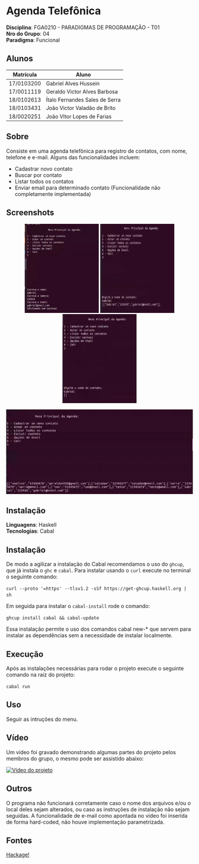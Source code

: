 # Agenda Telefônica

**Disciplina**: FGA0210 - PARADIGMAS DE PROGRAMAÇÃO - T01 <br>
**Nro do Grupo**: 04<br>
**Paradigma**: Funcional<br>

## Alunos

| Matrícula  | Aluno                          |
| ---------- | ------------------------------ |
| 17/0103200 | Gabriel Alves Hussein          |
| 17/0011119 | Geraldo Victor Alves Barbosa   |
| 18/0102613 | Ítalo Fernandes Sales de Serra |
| 18/0103431 | João Victor Valadão de Brito   |
| 18/0020251 | João VItor Lopes de Farias     |

## Sobre

Consiste em uma agenda telefônica para registro de contatos, com nome, telefone e e-mail. Alguns das funcionalidades incluem:

- Cadastrar novo contato
- Buscar por contato
- Listar todos os contatos
- Enviar email para determinado contato (Funcionalidade não completamente implementada)

## Screenshots

<p align="center">
<img alt="" title="" src="imagens/screenshot/unknown1.png" width="200px" Height="240px">
<img alt="" title="" src="imagens/screenshot/unknown2.png" width="200px" Height="240px">
<img alt="" title="" src="imagens/screenshot/unknown3.png" width="200px" Height="240px">
</p>

![showcase](imagens/screenshot/unknown.png)

## Instalação

**Linguagens**: Haskell<br>
**Tecnologias**: Cabal<br>

## Instalação 

De modo a agilizar a instalação do Cabal recomendamos o uso do ```ghcup```, que já instala o ```ghc``` e ```cabal```.
Para instalar usando o ```curl``` execute no terminal o seguinte comando:

```curl --proto '=https' --tlsv1.2 -sSf https://get-ghcup.haskell.org | sh```

Em seguida para instalar o ```cabal-install``` rode o comando:

```ghcup install cabal && cabal-update```

Essa instalação permite o uso dos comandos cabal new-* que servem para instalar as dependências sem a necessidade de instalar localmente. 

## Execução

Após as instalações necessárias para rodar o projeto execute o seguinte comando na raiz do projeto:

```cabal run```

## Uso

Seguir as intruções do menu.

## Vídeo
Um vídeo foi gravado demonstrando algumas partes do projeto pelos membros do grupo, o mesmo pode ser assistido abaixo:

[![Vídeo do projeto](https://img.youtube.com/vi/NCiFX79jX50/0.jpg)](https://www.youtube.com/watch?v=NCiFX79jX50)

## Outros

O programa não funcionará corretamente caso o nome dos arquivos e/ou o local deles sejam alterados, ou caso as instruções de instalação não sejam seguidas. A funcionalidade de e-mail como apontada no vídeo foi inserida de forma hard-coded, não houve implementação parametrizada.

## Fontes

[Hackage!](https://hackage.haskell.org)</br>
